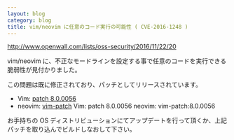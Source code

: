 ```yaml
---
layout: blog
category: blog
title: vim/neovim に任意のコード実行の可能性 ( CVE-2016-1248 )
---
```


<http://www.openwall.com/lists/oss-security/2016/11/22/20>

vim/neovim に、不正なモードラインを設定する事で任意のコードを実行できる脆弱性が見付かりました。

この問題は既に修正されており、パッチとしてリリースされています。

* Vim: [patch 8.0.0056](https://github.com/vim/vim/commit/d0b5138ba4bccff8a744c99836041ef6322ed39a)
* neovim: [vim-patch](https://github.com/neovim/neovim/commit/4fad66fbe637818b6b3d6bc5d21923ba72795040)
Vim: patch 8.0.0056
neovim: vim-patch:8.0.0056

お手持ちの OS ディストリビューションにてアップデートを行って頂くか、上記パッチを取り込んでビルドしなおして下さい。
